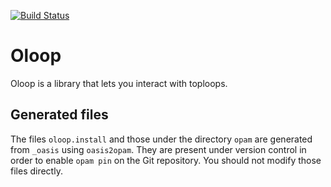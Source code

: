 [![Build Status](https://travis-ci.org/agarwal/oloop.svg?branch=master)](https://travis-ci.org/agarwal/oloop)

Oloop
=====

Oloop is a library that lets you interact with toploops.




Generated files
---------------

The files `oloop.install` and those under the directory `opam` are
generated from `_oasis` using `oasis2opam`.  They are present under
version control in order to enable `opam pin` on the Git repository.
You should not modify those files directly.
